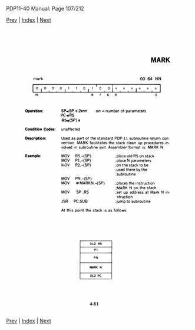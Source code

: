 PDP11-40 Manual: Page 107/212

[Prev](pdp11-40-000106.html) | [Index](index.html) | [Next](pdp11-40-000108.html)

![](pdp11-40-000107.gif)

[Prev](pdp11-40-000106.html) | [Index](index.html) | [Next](pdp11-40-000108.html)

